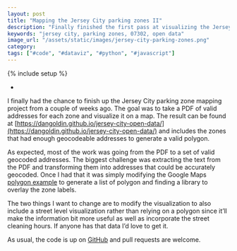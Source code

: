 ```yaml
---
layout: post
title: "Mapping the Jersey City parking zones II"
description: "Finally finished the first pass at visualizing the Jersey City parking zones."
keywords: "jersey city, parking zones, 07302, open data"
image_url: "/assets/static/images/jersey-city-parking-zones.png"
category:
tags: ["#code", "#dataviz", "#python", "#javascript"]
---
```

{% include setup %}

<ul class="thumbnails">
  <li class="span8">
    <div class="thumbnail">
      <amp-img src="{{ IMG_PATH }}jersey-city-parking-zones.png" alt="Jersey City parking zones"  width="442" height="640" layout="responsive"></amp-img>
    </div>
  </li>
</ul>

I finally had the chance to finish up the Jersey City parking zone mapping project from a couple of weeks ago. The goal was to take a PDF of valid addresses for each zone and visualize it on a map. The result can be found at [https://dangoldin.github.io/jersey-city-open-data/](https://dangoldin.github.io/jersey-city-open-data/) and includes the zones that had enough geocodeable addresses to generate a valid polygon.

As expected, most of the work was going from the PDF to a set of valid geocoded addresses. The biggest challenge was extracting the text from the PDF and transforming them into addresses that could be accurately geocoded. Once I had that it was simply modifying the Google Maps <a href="https://developers.google.com/maps/documentation/javascript/examples/polygon-simple" target="_blank">polygon example</a> to generate a list of polygon and finding a library to overlay the zone labels.

The two things I want to change are to modify the visualization to also include a street level visualization rather than relying on a polygon since it’ll make the information bit more useful as well as incorporate the street cleaning hours. If anyone has that data I’d love to get it.

As usual, the code is up on <a href="https://github.com/dangoldin/jersey-city-open-data" target="_blank">GitHub</a> and pull requests are welcome.
